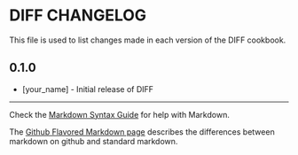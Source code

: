 DIFF CHANGELOG
==============

This file is used to list changes made in each version of the DIFF cookbook.

0.1.0
-----
- [your_name] - Initial release of DIFF

- - -
Check the [Markdown Syntax Guide](http://daringfireball.net/projects/markdown/syntax) for help with Markdown.

The [Github Flavored Markdown page](http://github.github.com/github-flavored-markdown/) describes the differences between markdown on github and standard markdown.
